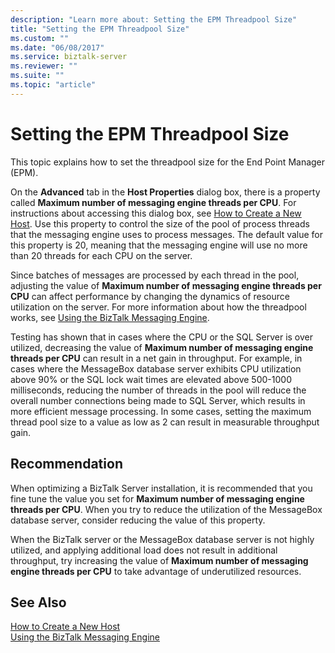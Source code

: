 ```yaml
---
description: "Learn more about: Setting the EPM Threadpool Size"
title: "Setting the EPM Threadpool Size"
ms.custom: ""
ms.date: "06/08/2017"
ms.service: biztalk-server
ms.reviewer: ""
ms.suite: ""
ms.topic: "article"
---
```

# Setting the EPM Threadpool Size
This topic explains how to set the threadpool size for the End Point Manager (EPM).  
  
 On the **Advanced** tab in the **Host Properties** dialog box, there is a property called **Maximum number of messaging engine threads per CPU**. For instructions about accessing this dialog box, see [How to Create a New Host](../core/how-to-create-a-new-host.md). Use this property to control the size of the pool of process threads that the messaging engine uses to process messages. The default value for this property is 20, meaning that the messaging engine will use no more than 20 threads for each CPU on the server.  
  
 Since batches of messages are processed by each thread in the pool, adjusting the value of **Maximum number of messaging engine threads per CPU** can affect performance by changing the dynamics of resource utilization on the server. For more information about how the threadpool works, see [Using the BizTalk Messaging Engine](../core/using-the-biztalk-messaging-engine.md).  
  
 Testing has shown that in cases where the CPU or the SQL Server is over utilized, decreasing the value of **Maximum number of messaging engine threads per CPU** can result in a net gain in throughput. For example, in cases where the MessageBox database server exhibits CPU utilization above 90% or the SQL lock wait times are elevated above 500-1000 milliseconds, reducing the number of threads in the pool will reduce the overall number connections being made to SQL Server, which results in more efficient message processing. In some cases, setting the maximum thread pool size to a value as low as 2 can result in measurable throughput gain.  
  
## Recommendation  
 When optimizing a BizTalk Server installation, it is recommended that you fine tune the value you set for **Maximum number of messaging engine threads per CPU**.  When you try to reduce the utilization of the MessageBox database server, consider reducing the value of this property.  
  
 When the BizTalk server or the MessageBox database server is not highly utilized, and applying additional load does not result in additional throughput, try increasing the value of **Maximum number of messaging engine threads per CPU** to take advantage of underutilized resources.  
  
## See Also  
 [How to Create a New Host](../core/how-to-create-a-new-host.md)   
 [Using the BizTalk Messaging Engine](../core/using-the-biztalk-messaging-engine.md)
